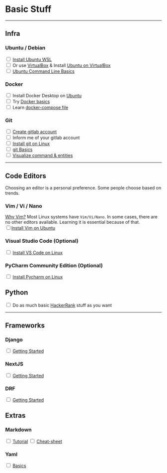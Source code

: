 # Basic Stuff


---
## Infra

### Ubuntu / Debian
<input type="checkbox" /> [Install Ubuntu WSL](https://ubuntu.com/wsl)
<br/><input type="checkbox" /> Or use [VirtualBox](https://www.virtualbox.org) & 
Install [Ubuntu on VirtualBox](https://ubuntu.com/tutorials/how-to-run-ubuntu-desktop-on-a-virtual-machine-using-virtualbox#1-overview)
<br/><input type="checkbox" /> [Ubuntu Command Line Basics](https://ubuntu.com/tutorials/command-line-for-beginners#1-overview)

### Docker
<input type="checkbox" /> Install Docker Desktop on [Ubuntu](https://docs.docker.com/desktop/install/ubuntu/)
<br/><input type="checkbox" /> Try [Docker basics](https://docker-curriculum.com/)
<br/><input type="checkbox" /> Learn [docker-compose file](https://docs.docker.com/compose/compose-file/)

### Git
<input type="checkbox" /> [Create gitlab account](https://about.gitlab.com/get-started/)
<br/><input type="checkbox" /> Inform me of your gitlab account
<br/><input type="checkbox" /> [Install git on Linux](https://www.atlassian.com/git/tutorials/install-git#linux)
<br/><input type="checkbox" /> [git Basics](https://ndpsoftware.com/git-cheatsheet.html#loc=index)
<br/><input type="checkbox" /> [Visualize command & entities](https://ndpsoftware.com/git-cheatsheet.html#loc=index)

---
## Code Editors 
Choosing an editor is a personal preference. Some people choose based on trends.

### Vim / Vi / Nano 
[Why Vim?](https://www.youtube.com/watch?v=4WTV6ZCY4qo)
Most Linux systems have `Vim/Vi/Nano`.  In some cases, there are no other editors available. Learning it is essential because of that.
<br/><input type="checkbox" />[Install Vim on Ubuntu](https://www.cyberciti.biz/faq/howto-install-vim-on-ubuntu-linux/)

### Visual Studio Code (Optional)
<input type="checkbox" /> [Install VS Code on Linux](https://code.visualstudio.com/docs/setup/linux)

### PyCharm Community Edition (Optional)
<input type="checkbox" /> [Install Pycharm on Linux](https://www.jetbrains.com/help/pycharm/installation-guide.html#7447c990)

## Python
<input type="checkbox" /> Do as much basic [HackerRank](https://www.hackerrank.com/domains/python) stuff as you want

---
## Frameworks

### Django
<input type="checkbox" /> [Getting Started](https://www.djangoproject.com/start/)

### NextJS
<input type="checkbox" /> [Getting Started](https://nextjs.org/docs/getting-started/installation)

### DRF
<input type="checkbox" /> [Getting Started](https://www.django-rest-framework.org/tutorial/quickstart/)


## Extras
### Markdown
<input type="checkbox" /> [Tutorial](https://www.markdowntutorial.com/)
<input type="checkbox" /> [Cheat-sheet](https://www.markdownguide.org/cheat-sheet/)

### Yaml
<input type="checkbox" /> [Basics](https://redocly.com/docs/yaml/)
